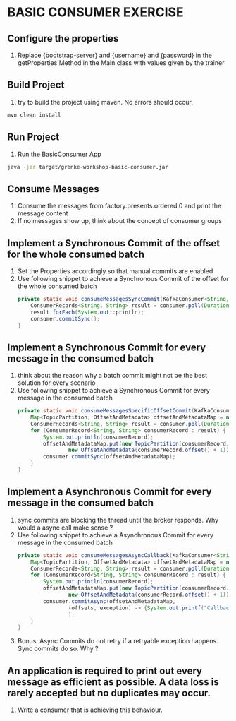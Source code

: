 # BASIC CONSUMER EXERCISE
## Configure the properties
1. Replace {bootstrap-server} and {username} and {password} in the getProperties Method in the Main class with values given by the trainer
## Build Project
1. try to build the project using maven. No errors should occur. 
```sh
mvn clean install
```
## Run Project
1. Run the BasicConsumer App
```sh 
java -jar target/grenke-workshop-basic-consumer.jar
```
## Consume Messages
1. Consume the messages from factory.presents.ordered.0 and print the message content
2. If no messages show up, think about the concept of consumer groups    

## Implement a Synchronous Commit of the offset for the whole consumed batch
1. Set the Properties accordingly so that manual commits are enabled
2. Use following snippet to achieve a Synchronous Commit of the offset for the whole consumed batch
    ```java
    private static void consumeMessagesSyncCommit(KafkaConsumer<String,String> consumer){
        ConsumerRecords<String, String> result = consumer.poll(Duration.of(100, ChronoUnit.MILLIS));
        result.forEach(System.out::println);
        consumer.commitSync();
    }
    ```

## Implement a Synchronous Commit for every message in the consumed batch
1. think about the reason why a batch commit might not be the best solution for every scenario
2. Use following snippet to achieve a Synchronous Commit for every message in the consumed batch
    ```java
    private static void consumeMessagesSpecificOffsetCommit(KafkaConsumer<String,String> consumer){
        Map<TopicPartition, OffsetAndMetadata> offsetAndMetadataMap = new HashMap<>();
        ConsumerRecords<String, String> result = consumer.poll(Duration.of(100, ChronoUnit.MILLIS));
        for (ConsumerRecord<String, String> consumerRecord : result) {
            System.out.println(consumerRecord);
            offsetAndMetadataMap.put(new TopicPartition(consumerRecord.topic(), consumerRecord.partition()),
                    new OffsetAndMetadata(consumerRecord.offset() + 1));
            consumer.commitSync(offsetAndMetadataMap);
        }
    }
    ```
## Implement a Asynchronous Commit for every message in the consumed batch
1. sync commits are blocking the thread until the broker responds. Why would a async call make sense ?
2. Use following snippet to achieve a Asynchronous Commit for every message in the consumed batch
    ```java
    private static void consumeMessagesAsyncCallback(KafkaConsumer<String,String> consumer){
        Map<TopicPartition, OffsetAndMetadata> offsetAndMetadataMap = new HashMap<>();
        ConsumerRecords<String, String> result = consumer.poll(Duration.of(100, ChronoUnit.MILLIS));
        for (ConsumerRecord<String, String> consumerRecord : result) {
            System.out.println(consumerRecord);
            offsetAndMetadataMap.put(new TopicPartition(consumerRecord.topic(), consumerRecord.partition()),
                    new OffsetAndMetadata(consumerRecord.offset() + 1));
            consumer.commitAsync(offsetAndMetadataMap,
                    (offsets, exception) -> {System.out.printf("Callback, offset: %s, exception %s%n", offsets, exception)}
                    );
        }
    }
    ```
3. Bonus: Async Commits do not retry if a retryable exception happens. Sync commits do so. Why ?

## An application is required to print out every message as efficient as possible. A data loss is rarely accepted but no duplicates may occur.
1. Write a consumer that is achieving this behaviour.